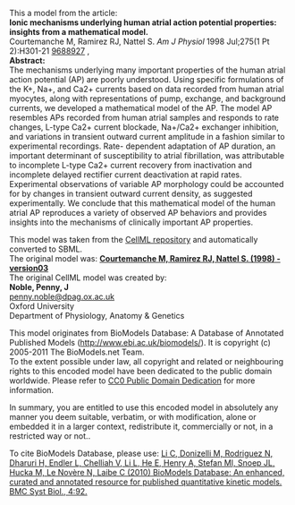 

This a model from the article:  
**Ionic mechanisms underlying human atrial action potential properties: insights from a mathematical model.**   
Courtemanche M, Ramirez RJ, Nattel S. _Am J Physiol_ 1998 Jul;275(1 Pt
2):H301-21 [9688927](http://www.ncbi.nlm.nih.gov/pubmed/9688927) ,  
**Abstract:**   
The mechanisms underlying many important properties of the human atrial action
potential (AP) are poorly understood. Using specific formulations of the K+,
Na+, and Ca2+ currents based on data recorded from human atrial myocytes,
along with representations of pump, exchange, and background currents, we
developed a mathematical model of the AP. The model AP resembles APs recorded
from human atrial samples and responds to rate changes, L-type Ca2+ current
blockade, Na+/Ca2+ exchanger inhibition, and variations in transient outward
current amplitude in a fashion similar to experimental recordings. Rate-
dependent adaptation of AP duration, an important determinant of
susceptibility to atrial fibrillation, was attributable to incomplete L-type
Ca2+ current recovery from inactivation and incomplete delayed rectifier
current deactivation at rapid rates. Experimental observations of variable AP
morphology could be accounted for by changes in transient outward current
density, as suggested experimentally. We conclude that this mathematical model
of the human atrial AP reproduces a variety of observed AP behaviors and
provides insights into the mechanisms of clinically important AP properties.

This model was taken from the [CellML
repository](http://www.cellml.org/models) and automatically converted to SBML.  
The original model was: [ **Courtemanche M, Ramirez RJ, Nattel S. (1998) -
version03**
](http://www.cellml.org/models/courtemanche_ramirez_nattel_1998_version03)  
The original CellML model was created by:  
**Noble, Penny, J**   
penny.noble@dpag.ox.ac.uk  
Oxford University  
Department of Physiology, Anatomy & Genetics  

This model originates from BioModels Database: A Database of Annotated
Published Models (http://www.ebi.ac.uk/biomodels/). It is copyright (c)
2005-2011 The BioModels.net Team.  
To the extent possible under law, all copyright and related or neighbouring
rights to this encoded model have been dedicated to the public domain
worldwide. Please refer to [CC0 Public Domain
Dedication](http://creativecommons.org/publicdomain/zero/1.0/) for more
information.

In summary, you are entitled to use this encoded model in absolutely any
manner you deem suitable, verbatim, or with modification, alone or embedded it
in a larger context, redistribute it, commercially or not, in a restricted way
or not..  
  
To cite BioModels Database, please use: [Li C, Donizelli M, Rodriguez N,
Dharuri H, Endler L, Chelliah V, Li L, He E, Henry A, Stefan MI, Snoep JL,
Hucka M, Le Novère N, Laibe C (2010) BioModels Database: An enhanced, curated
and annotated resource for published quantitative kinetic models. BMC Syst
Biol., 4:92.](http://www.ncbi.nlm.nih.gov/pubmed/20587024)

